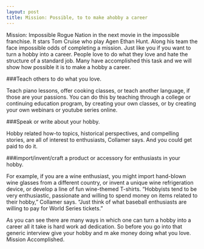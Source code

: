 ```yaml
---
layout: post
title: Mission: Possible, to to make ahobby a career
---
```


Mission: Impossible Rogue Nation in the next movie in the impossible franchise. It stars Tom Cruise who play Agen Ethan Hunt. Along his team the face impossible odds of completing a mission. Just like you if you want to turn a hobby into a career. People love to do what they love and hate the structure of a standard job. Many have accomplished this task and we will show how possible it is to make a hobby a career. 

###Teach others to do what you love. 

Teach piano lessons, offer cooking classes, or teach another language, if those are your passions. You can do this by teaching through a college or continuing education program, by creating your own classes, or by creating your own webinars or youtube series online.

###Speak or write about your hobby. 

Hobby related how-to topics, historical perspectives, and compelling stories, are all of interest to enthusiasts, Collamer says.  And you could get paid to do it.

###import/invent/craft a product or accessory for enthusiasts in your hobby.

For example, if you are a wine enthusiast, you might import hand-blown wine glasses from a different country, or invent a unique wine refrigeration device, or develop a line of fun wine-themed T-shirts. “Hobbyists tend to be very enthusiastic, passionate and willing to spend money on items related to their hobby,” Collamer says. “Just think of what baseball enthusiasts are willing to pay for World Series tickets.”

As you can see there are many ways in which one can turn a hobby into a career all it take is hard work ad dedication. So before you go into that generic interview give your hobby and m ake money doing what you love. Mission Accomplished. 
